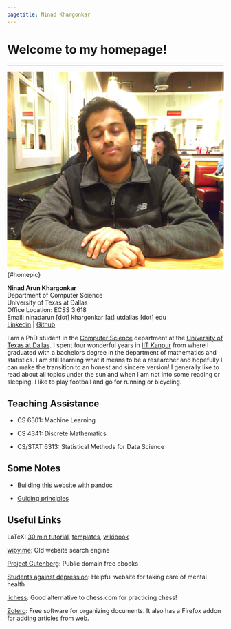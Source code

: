 ```yaml
---
pagetitle: Ninad Khargonkar
---
```


# Welcome to my homepage!

-----


![home](./etc/cover.jpg){#homepic}

**Ninad Arun Khargonkar**    
Department of Computer Science    
University of Texas at Dallas    
Office Location: ECSS 3.618     
Email: ninadarun [dot] khargonkar [at] utdallas [dot] edu       
[Linkedin](https://www.linkedin.com/in/ninadkhargonkar/) | [Github](https://github.com/kninad)     


I am a PhD student in the 
[Computer Science](https://www.cs.utdallas.edu/)
department at the [University of Texas at Dallas](https://www.utdallas.edu/).
I spent four wonderful years in [IIT Kanpur](https://www.iitk.ac.in/) 
from where I graduated with a bachelors degree in the department of mathematics and 
statistics. I am still learning what it means to be a researcher and hopefully
I can make the transition to an honest and sincere version!
I generally like to read about all topics under the sun and when I am not into 
some reading or sleeping, I like to play football and go for running or bicycling. 


## Teaching Assistance

- CS 6301: Machine Learning

- CS 4341: Discrete Mathematics

- CS/STAT 6313: Statistical Methods for Data Science


## Some Notes

- [Building this website with pandoc](notes-making-website.html)

- [Guiding principles](notes-guiding-principles.html)


## Useful Links

LaTeX: [30 min tutorial](https://www.overleaf.com/learn/latex/Learn_LaTeX_in_30_minutes), [templates](http://www.latextemplates.com/), [wikibook](https://en.wikibooks.org/wiki/LaTeX/)

[wiby.me](https://wiby.me/ ): Old website search engine

[Project Gutenberg](https://www.gutenberg.org/): Public domain free ebooks

[Students against depression](https://www.studentsagainstdepression.org/): Helpful website for taking care of mental health

[lichess](https://lichess.org/): Good alternative to chess.com for practicing chess!

[Zotero](https://www.zotero.org/): Free software for organizing documents. It 
also has a Firefox addon for adding articles from web.


